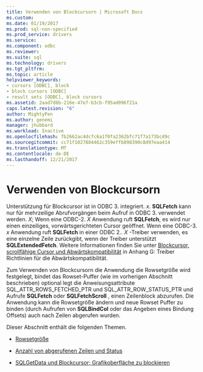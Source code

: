 ```yaml
---
title: Verwenden von Blockcursorn | Microsoft Docs
ms.custom: 
ms.date: 01/19/2017
ms.prod: sql-non-specified
ms.prod_service: drivers
ms.service: 
ms.component: odbc
ms.reviewer: 
ms.suite: sql
ms.technology: drivers
ms.tgt_pltfrm: 
ms.topic: article
helpviewer_keywords:
- cursors [ODBC], block
- block cursors [ODBC]
- result sets [ODBC], block cursors
ms.assetid: 2aad7d6b-216e-47e7-b3cb-f95ad096f21a
caps.latest.revision: "6"
author: MightyPen
ms.author: genemi
manager: jhubbard
ms.workload: Inactive
ms.openlocfilehash: fb2662ac4dcfc6a1f0fa2362bfc71f7a173bcd9c
ms.sourcegitcommit: cc71f1027884462c359effb898390c8d97eaa414
ms.translationtype: MT
ms.contentlocale: de-DE
ms.lasthandoff: 12/21/2017
---
```

# <a name="using-block-cursors"></a>Verwenden von Blockcursorn
Unterstützung für Blockcursor ist in ODBC 3. integriert. *x*. **SQLFetch** kann nur für mehrzeilige Abrufvorgängen beim Aufruf in ODBC 3. verwendet werden. *X*; Wenn eine ODBC-2. *X* Anwendung ruft **SQLFetch**, es wird nur einen einzeiliges, vorwärtsgerichteten Cursor geöffnet. Wenn eine ODBC-3. *x* Anwendung ruft **SQLFetch** in einer ODBC 2.. *X* -Treiber verwenden, es eine einzelne Zeile zurückgibt, wenn der Treiber unterstützt **SQLExtendedFetch**. Weitere Informationen finden Sie unter [Blockcursor, scrollfähige Cursor und Abwärtskompatibilität](../../../odbc/reference/appendixes/block-cursors-scrollable-cursors-and-backward-compatibility.md) in Anhang G: Treiber Richtlinien für die Abwärtskompatibilität.  
  
 Zum Verwenden von Blockcursorn die Anwendung die Rowsetgröße wird festgelegt, bindet das Rowset-Puffer (wie im vorherigen Abschnitt beschrieben) optional legt die Anweisungsattribute SQL_ATTR_ROWS_FETCHED_PTR und SQL_ATTR_ROW_STATUS_PTR und Aufrufe **SQLFetch**  oder **SQLFetchScroll** , einen Zeilenblock abzurufen. Die Anwendung kann die Rowsetgröße ändern und neue Rowset Puffer zu binden (durch Aufrufen von **SQLBindCol** oder das Angeben eines Bindung Offsets) auch nach Zeilen abgerufen wurden.  
  
 Dieser Abschnitt enthält die folgenden Themen.  
  
-   [Rowsetgröße](../../../odbc/reference/develop-app/rowset-size.md)  
  
-   [Anzahl von abgerufenen Zeilen und Status](../../../odbc/reference/develop-app/number-of-rows-fetched-and-status.md)  
  
-   [SQLGetData und Blockcursor; Grafikoberfläche zu blockieren](../../../odbc/reference/develop-app/sqlgetdata-and-block-cursors.md)

